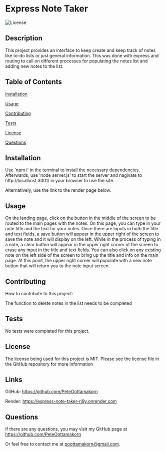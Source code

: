 # Express Note Taker

![License](https://img.shields.io/badge/License-MIT-skyblue.svg)

## Description

This project provides an interface to keep create and keep track of notes like to-do lists or just general information. This was done with express and routing to call on different processes for populating the notes list and adding new notes to the list.

## Table of Contents

[Installation](#installation)

[Usage](#usage)

[Contributing](#contributing)

[Tests](#tests)

[License](#license)

[Questions](#questions)

## Installation

Use 'npm i' in the terminal to install the necessary dependencies. Afterwards, use 'node server.js' to start the server and nagivate to http://localhost:3001/ in your browser to use the site.

Alternatively, use the link to the render page below.

## Usage

On the landing page, click on the button in the middle of the screen to be routed to the main pages with the notes. On this page, you can type in your note title and the text for your notes. Once there are inputs in both the title and text fields, a save button will appear in the upper right of the screen to save the note and it will display on the left. While in the process of typing in a note, a clear button will appear in the upper right corner of the screen to erase any input in the title and text fields. You can also click on any existing note on the left side of the screen to bring up the title and info on the main page. At this point, the upper right corner will populate with a new note button that will return you to the note input screen.

## Contributing

How to contribute to this project:

The function to delete notes in the list needs to be completed

## Tests

No tests were completed for this project.

## License

The license being used for this project is MIT. Please see the license file in the GitHub repository for more information

## Links

GitHub: https://github.com/PeteOottamakorn

Render: https://express-note-taker-ri9y.onrender.com

## Questions

If there are any questions, you may visit my GitHub page at
https://github.com/PeteOottamakorn

Or feel free to contact me at poottamakorn@gmail.com.
